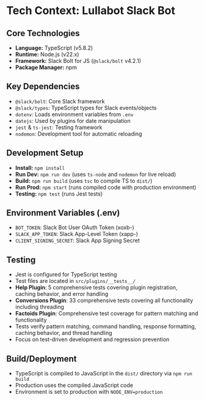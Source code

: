 # Tech Context: Lullabot Slack Bot

## Core Technologies
- **Language:** TypeScript (v5.8.2)
- **Runtime:** Node.js (v22.x)
- **Framework:** Slack Bolt for JS (`@slack/bolt` v4.2.1)
- **Package Manager:** npm

## Key Dependencies
- `@slack/bolt`: Core Slack framework
- `@slack/types`: TypeScript types for Slack events/objects
- `dotenv`: Loads environment variables from `.env`
- `datejs`: Used by plugins for date manipulation
- `jest` & `ts-jest`: Testing framework
- `nodemon`: Development tool for automatic reloading

## Development Setup
- **Install:** `npm install`
- **Run Dev:** `npm run dev` (uses `ts-node` and `nodemon` for live reload)
- **Build:** `npm run build` (uses `tsc` to compile TS to `dist/`)
- **Run Prod:** `npm start` (runs compiled code with production environment)
- **Testing:** `npm test` (runs Jest tests)

## Environment Variables (.env)
- `BOT_TOKEN`: Slack Bot User OAuth Token (xoxb-)
- `SLACK_APP_TOKEN`: Slack App-Level Token (xapp-)
- `CLIENT_SIGNING_SECRET`: Slack App Signing Secret

## Testing
- Jest is configured for TypeScript testing
- Test files are located in `src/plugins/__tests__/`
- **Help Plugin**: 5 comprehensive tests covering plugin registration, caching behavior, and error handling
- **Conversions Plugin**: 33 comprehensive tests covering all functionality including threading
- **Factoids Plugin**: Comprehensive test coverage for pattern matching and functionality
- Tests verify pattern matching, command handling, response formatting, caching behavior, and thread handling
- Focus on test-driven development and regression prevention

## Build/Deployment
- TypeScript is compiled to JavaScript in the `dist/` directory via `npm run build`
- Production uses the compiled JavaScript code
- Environment is set to production with `NODE_ENV=production` 
